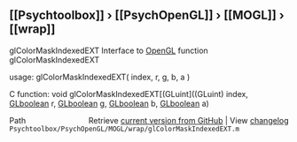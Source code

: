 ## [[Psychtoolbox]] &#8250; [[PsychOpenGL]] &#8250; [[MOGL]] &#8250; [[wrap]]

glColorMaskIndexedEXT  Interface to [OpenGL](OpenGL) function glColorMaskIndexedEXT  
  
usage:  glColorMaskIndexedEXT( index, r, g, b, a )  
  
C function:  void glColorMaskIndexedEXT[(GLuint]((GLuint) index, [GLboolean](GLboolean) r, [GLboolean](GLboolean) g, [GLboolean](GLboolean) b, [GLboolean](GLboolean) a)  




<div class="code_header" style="text-align:right;">
  <span style="float:left;">Path&nbsp;&nbsp;</span> <span class="counter">Retrieve <a href=
  "https://raw.github.com/Psychtoolbox-3/Psychtoolbox-3/beta/Psychtoolbox/PsychOpenGL/MOGL/wrap/glColorMaskIndexedEXT.m">current version from GitHub</a> | View <a href=
  "https://github.com/Psychtoolbox-3/Psychtoolbox-3/commits/beta/Psychtoolbox/PsychOpenGL/MOGL/wrap/glColorMaskIndexedEXT.m">changelog</a></span>
</div>
<div class="code">
  <code>Psychtoolbox/PsychOpenGL/MOGL/wrap/glColorMaskIndexedEXT.m</code>
</div>

